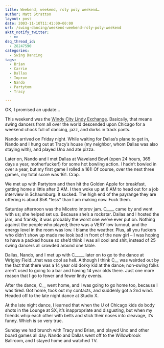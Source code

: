 ```yaml
---
title: Weekend, weekend, roly poly weekend…
author: Matt Stratton
layout: post
date: 2003-11-10T11:41:00+00:00
url: /swing-dancing/weekend-weekend-roly-poly-weekend
aktt_notify_twitter:
  - no
dsq_thread_id:
  - 28247590
categories:
  - Swing Dancing
tags:
  - Brian
  - Carrie
  - Dallas
  - Improv
  - Nando
  - Partytom
  - Tracy

---
```

OK, I promised an update&#8230;

This weekend was the [Windy City Lindy Exchange][1]. Basically, that means swing dancers from all over the world descended upon Chicago for a weekend chock full of dancing, jazz, and dorks in track pants.

Nando arrived on Friday night. While waiting for Dallas&#8217;s plane to get in, Nando and I hung out at Tracy&#8217;s house (my neighbor, whom Dallas was also staying with), and played Uno and ate pizza.

Later on, Nando and I met Dallas at Waveland Bowl (open 24 hours, 365 days a year, motherfucker!) for some hot bowling action. I hadn&#8217;t bowled in over a year, but my first game I rolled a 161! Of course, over the next three games, my total score was 161. Crap.

We met up with Partytom and then hit the Golden Apple for breakfast, getting home a little after 2 AM. I then woke up at 6 AM to head out for a job interview in Schaumburg. It sucked. The high end of the payrange they are offering is about $5K \*less\* than I am making now. Fuck them.

Saturday afternoon was the Micetro improv jam. C\____ came by and went with us; she helped set up. Because she&#8217;s a rockstar. Dallas and I hosted the jam, and frankly, it was probably the worst one we&#8217;ve ever put on. Nothing against the people who played; there was a VERY low turnout, and the energy level in the room was low. I blame the weather. Plus, all you fuckers who didn&#8217;t show up made me look bad in front of the new girl &#8211; I was hoping to have a packed house so she&#8217;d think I was all cool and shit, instead of 25 swing dancers all crowded around one table.

Dallas, Nando, and I met up with C\_____ later on to go to the dance at Wrigley Field&#8230;that was cool as hell. Although I think C\___\___ was weirded out by the fact that there was a 14 year old dorky kid at the dance; non-swing folks aren&#8217;t used to going to a bar and having 14 year olds there. Just one more reason that I go to fewer and fewer lindy events.

After the dance, C\___\___ went home, and I was going to go home too, because I was tired. Got home, took out my contacts, and suddenly got a 2nd wind. Headed off to the late night dance at Studio X.

At the late night dance, I learned that when the U of Chicago kids do body shots in the Lounge at SX, it&#8217;s inappropriate and disgusting, but when my friends whip each other with belts and stick their noses into cleavage, it&#8217;s funny. Which is so very true.

Sunday we had brunch with Tracy and Brian, and played Uno and other board games all day. Nando and Dallas went off to the Willowbrook Ballroom, and I stayed home and watched TV.

 [1]: http://wclx.org